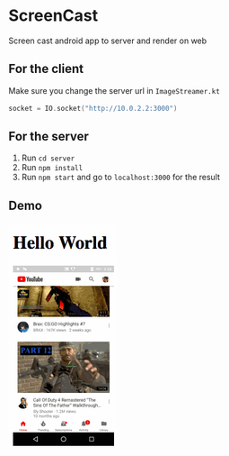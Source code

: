 # ScreenCast
Screen cast android app to server and render on web

## For the client
Make sure you change the server url in `ImageStreamer.kt`

```kotlin
socket = IO.socket("http://10.0.2.2:3000")
```

## For the server
1. Run `cd server`
2. Run `npm install`
3. Run `npm start` and go to `localhost:3000` for the result

## Demo
![Alt Text](https://github.com/nongdenchet/ScreenCast/blob/master/sample.gif)
